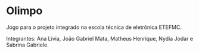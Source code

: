 # Olimpo
Jogo para o projeto integrado na escola técnica de eletrônica ETEFMC.

Integrantes: Ana Lívia, João Gabriel Mata, Matheus Henrique, Nydia Jodar e Sabrina Gabriele. 
